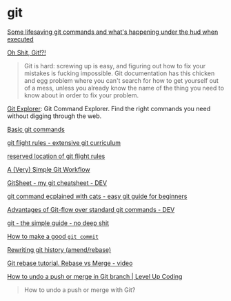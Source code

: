 # git

[Some lifesaving git commands and what's happening under the hud when executed](https://dev.to/polymathsomnath/git-commands-that-will-save-your-job-14ac)

[Oh Shit, Git!?!](https://ohshitgit.com/)

> Git is hard: screwing up is easy, and figuring out how to fix your mistakes is fucking impossible. Git documentation has this chicken and egg problem where you can't search for how to get yourself out of a mess, unless you already know the name of the thing you need to know about in order to fix your problem.

[Git Explorer](https://gitexplorer.com/): Git Command Explorer. Find the right commands you need without digging through the web.

[Basic git commands](https://dev.to/anisha/basic-git-commands-33ec)

[git flight rules - extensive git curriculum](https://github.com/k88hudson/git-flight-rules)

[reserved location of git flight rules](https://github.com/dainiuxt/git-flight-rules)

[A (Very) Simple Git Workflow](https://dev.to/afteralec/a-very-simple-git-workflow-54dl)

[GitSheet - my git cheatsheet - DEV](https://dev.to/myrtle/gitsheet-my-git-cheatsheet-4o18)

[git command ecplained with cats - easy git guide for beginners](https://girliemac.com/blog/2017/12/26/git-purr/)

[Advantages of Git-flow over standard git commands - DEV](https://dev.to/soumyadey/git-flow-over-standard-git-commands-1kl7)

[git - the simple guide - no deep shit](https://rogerdudler.github.io/git-guide/)

[How to make a good `git commit` ](https://dev.to/mishmanners/how-to-make-a-good-git-commit-1ed7)

[Rewriting git history (amend/rebase)](https://dev.to/okimotomizuho/open-source-rewriting-git-historyamendrebase-ada)

[Git rebase tutorial. Rebase vs Merge - video](https://youtu.be/kMvLn8WcAII)

[How to undo a push or merge in Git branch | Level Up Coding](https://levelup.gitconnected.com/git-workflow-devops-69e5a9071be1)

> How to undo a push or merge with Git?
